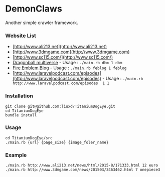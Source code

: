# DemonClaws

Another simple crawler framework.

### Website List

+ [http://www.ali213.net](http://www.ali213.net)
+ [http://www.3dmgame.com](http://www.3dmgame.com)
+ [http://www.sc115.com/](http://www.sc115.com/)
+ [Dragonball multiverse](http://tieba.baidu.com/p/3345173889?pn=1) - Usage : `./main.rb dbm 1 dbm`
+ [Fire Emblem Blog](https://fireemblemblog.wordpress.com) - Usage : `./main.rb feblog 1 feblog`
+ [http://www.laravelpodcast.com/episodes](http://www.laravelpodcast.com/episodes) - Usage : `./main.rb http://www.laravelpodcast.com/episodes  1 1`

### Installation

```
git clone git@github.com:liuxd/TitaniumDogEye.git
cd TitaniumDogEye
bundle install
```

### Usage

```
cd TitaniumDogEye/src
./main.rb {url} {page_size} {image_foler_name}
```

### Example

```
./main.rb http://www.ali213.net/news/html/2015-8/171333.html 12 euro
./main.rb http://www.3dmgame.com/news/201503/3463462.html 7 onepiece3
```
